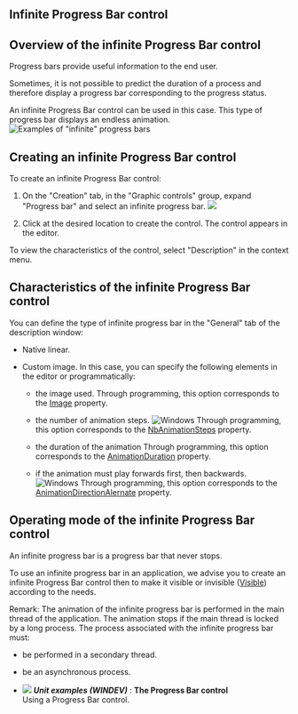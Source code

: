 


## Infinite Progress Bar control
			



<a name="NOTE1"></a>
<a name="NOTE1_1"></a>


## Overview of the infinite Progress Bar control
<a name="overview_the_infinite_progress_bar_control_ELTTEXTE000157"></a>
Progress bars provide useful information to the end user.

Sometimes, it is not possible to predict the duration of a process and therefore display a progress bar corresponding to the progress status.

An infinite Progress Bar control can be used in this case. This type of progress bar displays an endless animation. 
![Examples of "infinite" progress bars](https://doc.pcsoft.fr/en-US/images/image.awp?langid=3&name=WD-Jauge-Infinie%20-04.jpg)


<a name="NOTE2"></a>
<a name="NOTE2_1"></a>


## Creating an infinite Progress Bar control
<a name="creating_infinite_progress_bar_control_ELTTEXTE000181"></a>
To create an infinite Progress Bar control: 

1. On the "Creation" tab, in the "Graphic controls" group, expand "Progress bar" and select an infinite progress bar. ![](https://doc.pcsoft.fr/en-US/images/image.awp?langid=3&name=Champ_Jauge20.gif)


2. Click at the desired location to create the control. The control appears in the editor.




To view the characteristics of the control, select "Description" in the context menu.

<a name="NOTE3"></a>
<a name="NOTE3_1"></a>


## Characteristics of the infinite Progress Bar control
<a name="characteristics_the_infinite_progress_bar_control_ELTTEXTE000205"></a>
You can define the type of infinite progress bar in the "General" tab of the description window: 

- Native linear.

- Custom image. In this case, you can specify the following elements in the editor or programmatically: 

	- the image used. 
			 Through programming, this option corresponds to the [Image](../Proprietes/2510034.md) property. 

	- the number of animation steps. 
			![Windows](https://doc.pcsoft.fr/ext/images/us/WINDOWS.png) Through programming, this option corresponds to the [NbAnimationSteps](../Proprietes/1000021230.md) property. 

	- the duration of the animation
			Through programming, this option corresponds to the [AnimationDuration](../Proprietes/1000021069.md) property. 

	- if the animation must play forwards first, then backwards. 
			![Windows](https://doc.pcsoft.fr/ext/images/us/WINDOWS.png) Through programming, this option corresponds to the [AnimationDirectionAlernate](../Proprietes/1000021231.md) property. 









<a name="NOTE4"></a>
<a name="NOTE4_1"></a>


## Operating mode of the infinite Progress Bar control
<a name="operating_mode_the_infinite_progress_bar_control_ELTTEXTE000229"></a>
An infinite progress bar is a progress bar that never stops. 

To use an infinite progress bar in an application, we advise you to create an infinite Progress Bar control then to make it visible or invisible ([Visible](../Proprietes/2510138.md)) according to the needs.

Remark: The animation of the infinite progress bar is performed in the main thread of the application. The animation stops if the main thread is locked by a long process. The process associated with the infinite progress bar must: 

- be performed in a secondary thread. 

- be an asynchronous process. 





- ![](https://doc.pcsoft.fr/en-US/images/image.awp?langid=3&name=TheProgressBarcontrol.gif) ***Unit examples (WINDEV)*** : **The Progress Bar control** <br>Using a Progress Bar control.



